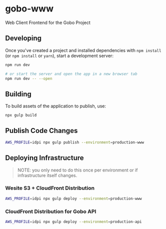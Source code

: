 # gobo-www
Web Client Frontend for the Gobo Project


## Developing

Once you've created a project and installed dependencies with `npm install` (or `npm install` or `yarn`), start a development server:

```bash
npm run dev

# or start the server and open the app in a new browser tab
npm run dev -- --open
```

## Building

To build assets of the application to publish, use:

```bash
npx gulp build
```

## Publish Code Changes
```bash
AWS_PROFILE=idpi npx gulp publish --environment=production-www
```


## Deploying Infrastructure

> NOTE: you only need to do this once per environment or if infrastructure itself changes.

### Wesite S3 + CloudFront Distribution
```bash
AWS_PROFILE=idpi npx gulp deploy --environment=production-www
```

### CloudFront Distribution for Gobo API
```bash
AWS_PROFILE=idpi npx gulp deploy --environment=production-api
```



